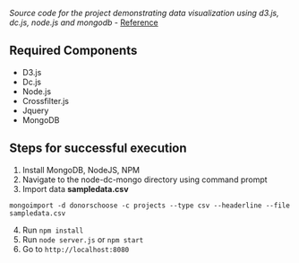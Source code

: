 _Source code for the project demonstrating data visualization using d3.js, dc.js, node.js and mongodb_ - [Reference](https://anmolkoul.wordpress.com/2015/06/05/interactive-data-visualization-using-d3-js-dc-js-nodejs-and-mongodb)

## Required Components
- D3.js
- Dc.js
- Node.js
- Crossfilter.js
- Jquery
- MongoDB

## Steps for successful execution
1. Install MongoDB, NodeJS, NPM
3. Navigate to the node-dc-mongo directory using command prompt
2. Import data **sampledata.csv**
```
mongoimport -d donorschoose -c projects --type csv --headerline --file sampledata.csv
```
4. Run `npm install`
6. Run `node server.js` or `npm start`
7. Go to `http://localhost:8080`
